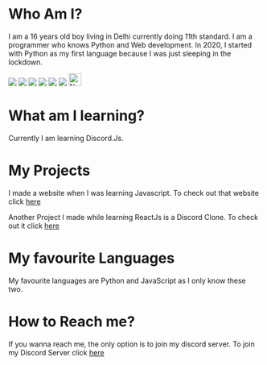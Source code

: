 

<!--
**PhantomKnight287/PhantomKnight287** is a ✨ _special_ ✨ repository because its `README.md` (this file) appears on your GitHub profile.

Here are some ideas to get you started:

- 🔭 I’m currently working on ...
- 🌱 I’m currently learning ...
- 👯 I’m looking to collaborate on ...
- 🤔 I’m looking for help with ...
- 💬 Ask me about ...
- 📫 How to reach me: ...
- 😄 Pronouns: ...
- ⚡ Fun fact: ...
-->
# Who Am I?
I am a 16 years old boy living in Delhi currently doing 11th standard. I am a programmer who knows Python and Web development.
In 2020, I started with Python as my first language because I was just sleeping in the lockdown.

<img src="https://img.shields.io/badge/HTML5-E34F26?style=for-the-badge&logo=html5&logoColor=white"></img>
<img src="https://img.shields.io/badge/CSS3-1572B6?style=for-the-badge&logo=css3&logoColor=white"></img>
<img src="https://img.shields.io/badge/JavaScript-F7DF1E?style=for-the-badge&logo=javascript&logoColor=black"></img>
<img src="https://img.shields.io/badge/Node.js-43853D?style=for-the-badge&logo=node.js&logoColor=white"></img>
<img src="https://img.shields.io/badge/React-20232A?style=for-the-badge&logo=react&logoColor=61DAFB"></img>
<img src="https://camo.githubusercontent.com/8a64e82b88b71294679fccf25fc132fe4f2aee0d2b44174559df4dc1f9bd507b/68747470733a2f2f696d672e736869656c64732e696f2f62616467652f707974686f6e2d2532333134333534432e7376673f7374796c653d666f722d7468652d6261646765266c6f676f3d707974686f6e266c6f676f436f6c6f723d7768697465"></img>
<img width="25"  src="https://upload.wikimedia.org/wikipedia/commons/thumb/8/8e/Nextjs-logo.svg/1200px-Nextjs-logo.svg.png" alt="Next Js"></img>
# What am I learning?
Currently I am learning Discord.Js.

# My Projects
I made a website when I was learning Javascript. To check out that website click [here](https://tracker-website2.vercel.app)

Another Project I made while learning ReactJs is a Discord Clone. To check out it click [here](https://discord-clone-85f09.web.app)


# My favourite Languages
My favourite languages are Python and JavaScript as I only know these two.

# How to Reach me?
If you wanna reach me, the only option is to join my discord server.
To join my Discord Server click [here](https://discord.gg/7Rs9B6rkrA)


